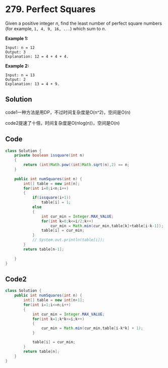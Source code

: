 # 279. Perfect Squares

Given a positive integer *n*, find the least number of perfect square numbers (for example, `1, 4, 9, 16, ...`) which sum to *n*.

**Example 1:**

```
Input: n = 12
Output: 3 
Explanation: 12 = 4 + 4 + 4.
```

**Example 2:**

```
Input: n = 13
Output: 2
Explanation: 13 = 4 + 9.
```



## Solution

code1一种方法是用DP，不过时间复杂度是O(n^2)，空间是O(n)

code2提速了十倍，时间复杂度是O(nlog(n))，空间是O(n)



## Code

```java
class Solution {
    private boolean issquare(int n)
    {
        return (int)Math.pow((int)Math.sqrt(n),2) == n;
    }
        
    public int numSquares(int n) {
        int[] table = new int[n];
        for(int i=0;i<n;i++)
        {
            if(issquare(i+1))
                table[i] = 1;
            else
            {
                int cur_min = Integer.MAX_VALUE;
                for(int k=0;k<=i/2;k++)
                    cur_min = Math.min(cur_min,table[k]+table[i-k-1]);
                table[i] = cur_min;
            }
            // System.out.println(table[i]);
        }
        return table[n-1];
        
    }
}
```



## Code2

```java
class Solution {
    public int numSquares(int n) {
        int[] table = new int[n+1];
        for(int i=1;i<=n;i++)
        {
            int cur_min = Integer.MAX_VALUE;
            for(int k=1;k*k<=i;k++)
            {
                cur_min = Math.min(cur_min,table[i-k*k] + 1);
            }

            table[i] = cur_min;
        }
        return table[n];
    }
}
```

